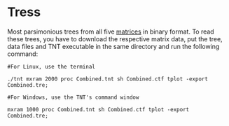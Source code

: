 # Tress

Most parsimonious trees from all five <a href="https://github.com/oleon12/PhyloMorphyllinae/tree/main/Matrix" >matrices</a>  in binary format. To read these trees, you have to download the respective matrix data, put the tree, data files and TNT executable in the same directory and run the following command:

```
#For Linux, use the terminal

./tnt mxram 2000 proc Combined.tnt sh Combined.ctf tplot -export Combined.tre;

#For Windows, use the TNT's command window

mxram 1000 proc Combined.tnt sh Combined.ctf tplot -export Combined.tre;

```
